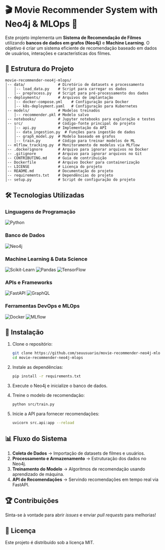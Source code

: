 # 🎬 Movie Recommender System with Neo4j & MLOps 🚀

Este projeto implementa um **Sistema de Recomendação de Filmes** utilizando **bancos de dados em grafos (Neo4j)** e **Machine Learning**. O objetivo é criar um sistema eficiente de recomendação baseado em dados de usuários, interações e características dos filmes.

## 📌 Estrutura do Projeto

```
movie-recommender-neo4j-mlops/
│-- data/               # Diretório de datasets e processamento
│   │-- load_data.py    # Script para carregar os dados
│   │-- preprocess.py   # Script para pré-processamento dos dados
│-- deployments/        # Arquivos de implantação
│   │-- docker-compose.yml    # Configuração para Docker
│   │-- k8s-deployment.yaml   # Configuração para Kubernetes
│-- models/             # Modelos treinados
│   │-- recommender.pkl # Modelo salvo
│-- notebooks/          # Jupyter notebooks para exploração e testes
│-- src/                # Código-fonte principal do projeto
│   │-- api.py          # Implementação da API
│   │-- data_ingestion.py  # Funções para ingestão de dados
│   │-- graph_model.py  # Modelo baseado em grafos
│   │-- train.py        # Código para treinar modelos de ML
│-- mlflow_tracking.py  # Monitoramento de modelos via MLflow
│-- .dockerignore       # Arquivo para ignorar arquivos no Docker
│-- .gitignore          # Arquivo para ignorar arquivos no Git
│-- CONTRIBUTING.md     # Guia de contribuição
│-- Dockerfile          # Arquivo Docker para containerização
│-- LICENSE             # Licença do projeto
│-- README.md           # Documentação do projeto
│-- requirements.txt    # Dependências do projeto
│-- setup.py            # Script de configuração do projeto
```

## 🛠️ Tecnologias Utilizadas

### Linguagens de Programação
![Python](https://img.shields.io/badge/Python-3.9-blue)

### Banco de Dados
![Neo4j](https://img.shields.io/badge/Neo4j-Graph_DB-blue)

### Machine Learning & Data Science
![Scikit-Learn](https://img.shields.io/badge/Scikit--Learn-ML-yellow)
![Pandas](https://img.shields.io/badge/Pandas-Data_Processing-green)
![TensorFlow](https://img.shields.io/badge/TensorFlow-Deep_Learning-orange)

### APIs e Frameworks
![FastAPI](https://img.shields.io/badge/FastAPI-API_Framework-green)
![GraphQL](https://img.shields.io/badge/GraphQL-Query_Language-pink)

### Ferramentas DevOps e MLOps
![Docker](https://img.shields.io/badge/Docker-Containerization-blue)
![MLflow](https://img.shields.io/badge/MLflow-Model_Tracking-lightblue)

## 🚀 Instalação

1. Clone o repositório:
   ```bash
   git clone https://github.com/seuusuario/movie-recommender-neo4j-mlops.git
   cd movie-recommender-neo4j-mlops
   ```

2. Instale as dependências:
   ```bash
   pip install -r requirements.txt
   ```

3. Execute o Neo4j e inicialize o banco de dados.

4. Treine o modelo de recomendação:
   ```bash
   python src/train.py
   ```

5. Inicie a API para fornecer recomendações:
   ```bash
   uvicorn src.api:app --reload
   ```

## 📊 Fluxo do Sistema

1. **Coleta de Dados** → Importação de datasets de filmes e usuários.
2. **Processamento e Armazenamento** → Estruturação dos dados no Neo4j.
3. **Treinamento do Modelo** → Algoritmos de recomendação usando aprendizado de máquina.
4. **API de Recomendações** → Servindo recomendações em tempo real via FastAPI.

## 🏆 Contribuições
Sinta-se à vontade para abrir *issues* e enviar *pull requests* para melhorias!

## 📜 Licença
Este projeto é distribuído sob a licença MIT.

